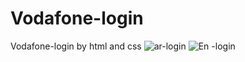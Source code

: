 # Vodafone-login
Vodafone-login by html and css
![ar-login](https://github.com/user-attachments/assets/f9ae9e5d-54f3-4c12-8e81-b4387c89925b)
![En -login](https://github.com/user-attachments/assets/de9bf16f-e8c5-40a7-a5c1-35b3cdc3924f)
